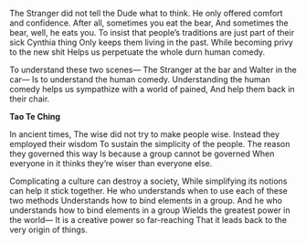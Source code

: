 The Stranger did not tell the Dude what to think.
He only offered comfort and confidence.
After all, sometimes you eat the bear,
And sometimes the bear, well, he eats you.
To insist that people’s traditions are just part of their sick Cynthia thing
Only keeps them living in the past.
While becoming privy to the new shit
Helps us perpetuate the whole durn human comedy.

To understand these two scenes—
The Stranger at the bar and Walter in the car—
Is to understand the human comedy.
Understanding the human comedy helps us sympathize with a world of pained,
And help them back in their chair.

**Tao Te Ching**

In ancient times,
The wise did not try to make people wise.
Instead they employed their wisdom
To sustain the simplicity of the people.
The reason they governed this way
Is because a group cannot be governed
When everyone in it thinks they’re wiser than everyone else.

Complicating a culture can destroy a society,
While simplifying its notions can help it stick together.
He who understands when to use each of these two methods
Understands how to bind elements in a group.
And he who understands how to bind elements in a group
Wields the greatest power in the world—
It is a creative power so far-reaching
That it leads back to the very origin of things.
